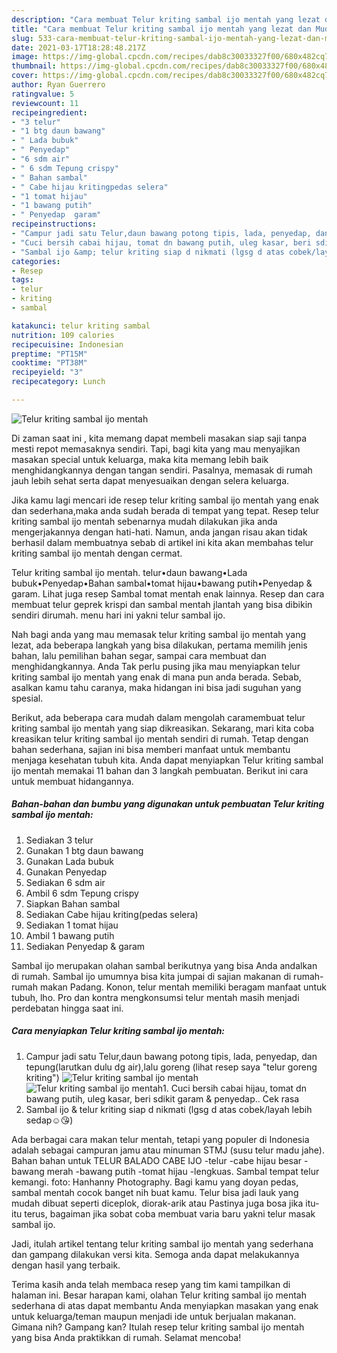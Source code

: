 ```yaml
---
description: "Cara membuat Telur kriting sambal ijo mentah yang lezat dan Mudah Dibuat"
title: "Cara membuat Telur kriting sambal ijo mentah yang lezat dan Mudah Dibuat"
slug: 533-cara-membuat-telur-kriting-sambal-ijo-mentah-yang-lezat-dan-mudah-dibuat
date: 2021-03-17T18:28:48.217Z
image: https://img-global.cpcdn.com/recipes/dab8c30033327f00/680x482cq70/telur-kriting-sambal-ijo-mentah-foto-resep-utama.jpg
thumbnail: https://img-global.cpcdn.com/recipes/dab8c30033327f00/680x482cq70/telur-kriting-sambal-ijo-mentah-foto-resep-utama.jpg
cover: https://img-global.cpcdn.com/recipes/dab8c30033327f00/680x482cq70/telur-kriting-sambal-ijo-mentah-foto-resep-utama.jpg
author: Ryan Guerrero
ratingvalue: 5
reviewcount: 11
recipeingredient:
- "3 telur"
- "1 btg daun bawang"
- " Lada bubuk"
- " Penyedap"
- "6 sdm air"
- " 6 sdm Tepung crispy"
- " Bahan sambal"
- " Cabe hijau kritingpedas selera"
- "1 tomat hijau"
- "1 bawang putih"
- " Penyedap  garam"
recipeinstructions:
- "Campur jadi satu Telur,daun bawang potong tipis, lada, penyedap, dan tepung(larutkan dulu dg air),lalu goreng (lihat resep saya &#34;telur goreng kriting&#34;)"
- "Cuci bersih cabai hijau, tomat dn bawang putih, uleg kasar, beri sdikit garam &amp; penyedap.. Cek rasa"
- "Sambal ijo &amp; telur kriting siap d nikmati (lgsg d atas cobek/layah lebih sedap☺😘)"
categories:
- Resep
tags:
- telur
- kriting
- sambal

katakunci: telur kriting sambal 
nutrition: 109 calories
recipecuisine: Indonesian
preptime: "PT15M"
cooktime: "PT38M"
recipeyield: "3"
recipecategory: Lunch

---
```



![Telur kriting sambal ijo mentah](https://img-global.cpcdn.com/recipes/dab8c30033327f00/680x482cq70/telur-kriting-sambal-ijo-mentah-foto-resep-utama.jpg)

Di zaman  saat ini , kita memang dapat membeli masakan siap saji tanpa mesti repot memasaknya sendiri. Tapi, bagi kita yang mau menyajikan masakan special untuk keluarga, maka kita memang lebih baik menghidangkannya dengan tangan sendiri. Pasalnya, memasak di rumah jauh lebih sehat serta dapat menyesuaikan dengan selera keluarga.

Jika kamu lagi mencari ide resep telur kriting sambal ijo mentah yang enak dan sederhana,maka anda sudah berada di tempat yang tepat. Resep telur kriting sambal ijo mentah  sebenarnya mudah dilakukan jika anda mengerjakannya dengan hati-hati. Namun, anda jangan risau akan tidak berhasil dalam membuatnya 
sebab di artikel ini kita akan membahas telur kriting sambal ijo mentah dengan cermat.  

Telur kriting sambal ijo mentah. telur•daun bawang•Lada bubuk•Penyedap•Bahan sambal•tomat hijau•bawang putih•Penyedap &amp; garam. Lihat juga resep Sambal tomat mentah enak lainnya. Resep dan cara membuat telur geprek krispi dan sambal mentah jlantah yang bisa dibikin sendiri dirumah. menu hari ini yakni telur sambal ijo.

Nah bagi anda yang mau memasak telur kriting sambal ijo mentah yang lezat, ada beberapa langkah yang bisa dilakukan, pertama memilih jenis bahan, lalu pemilihan bahan segar, sampai cara membuat dan menghidangkannya. Anda Tak perlu pusing jika mau menyiapkan telur kriting sambal ijo mentah yang enak di mana pun anda berada. Sebab, asalkan kamu  tahu caranya, maka hidangan ini bisa jadi suguhan yang spesial.

Berikut, ada beberapa cara mudah dalam mengolah caramembuat telur kriting sambal ijo mentah yang siap dikreasikan. Sekarang, mari kita coba kreasikan telur kriting sambal ijo mentah sendiri di rumah. Tetap dengan bahan sederhana, sajian ini bisa memberi manfaat untuk membantu menjaga kesehatan tubuh kita. Anda dapat menyiapkan Telur kriting sambal ijo mentah memakai 11 bahan dan 3 langkah pembuatan. Berikut ini cara untuk membuat hidangannya.

<!--inarticleads1-->

##### Bahan-bahan dan bumbu yang digunakan untuk pembuatan Telur kriting sambal ijo mentah:

1. Sediakan 3 telur
1. Gunakan 1 btg daun bawang
1. Gunakan  Lada bubuk
1. Gunakan  Penyedap
1. Sediakan 6 sdm air
1. Ambil  6 sdm Tepung crispy
1. Siapkan  Bahan sambal
1. Sediakan  Cabe hijau kriting(pedas selera)
1. Sediakan 1 tomat hijau
1. Ambil 1 bawang putih
1. Sediakan  Penyedap &amp; garam


Sambal ijo merupakan olahan sambal berikutnya yang bisa Anda andalkan di rumah. Sambal ijo umumnya bisa kita jumpai di sajian makanan di rumah-rumah makan Padang. Konon, telur mentah memiliki beragam manfaat untuk tubuh, lho. Pro dan kontra mengkonsumsi telur mentah masih menjadi perdebatan hingga saat ini. 

<!--inarticleads2-->

##### Cara menyiapkan Telur kriting sambal ijo mentah:

1. Campur jadi satu Telur,daun bawang potong tipis, lada, penyedap, dan tepung(larutkan dulu dg air),lalu goreng (lihat resep saya &#34;telur goreng kriting&#34;)
<img src="https://img-global.cpcdn.com/steps/c7265de960e2ffc6/160x128cq70/telur-kriting-sambal-ijo-mentah-langkah-memasak-1-foto.jpg" alt="Telur kriting sambal ijo mentah"><img src="https://img-global.cpcdn.com/steps/db0b8d58050e3b14/160x128cq70/telur-kriting-sambal-ijo-mentah-langkah-memasak-1-foto.jpg" alt="Telur kriting sambal ijo mentah">1. Cuci bersih cabai hijau, tomat dn bawang putih, uleg kasar, beri sdikit garam &amp; penyedap.. Cek rasa
1. Sambal ijo &amp; telur kriting siap d nikmati (lgsg d atas cobek/layah lebih sedap☺😘)


Ada berbagai cara makan telur mentah, tetapi yang populer di Indonesia adalah sebagai campuran jamu atau minuman STMJ (susu telur madu jahe). Bahan bahan untuk TELUR BALADO CABE IJO -telur -cabe hijau besar -bawang merah -bawang putih -tomat hijau -lengkuas. Sambal tempat telur kemangi. foto: Hanhanny Photography. Bagi kamu yang doyan pedas, sambal mentah cocok banget nih buat kamu. Telur bisa jadi lauk yang mudah dibuat seperti diceplok, diorak-arik atau Pastinya juga bosa jika itu-itu terus, bagaiman jika sobat coba membuat varia baru yakni telur masak sambal ijo. 

Jadi, itulah artikel tentang  telur kriting sambal ijo mentah  yang sederhana dan gampang dilakukan versi kita. Semoga anda dapat melakukannya dengan hasil yang terbaik. 

Terima kasih anda telah membaca resep yang tim kami tampilkan di halaman ini. Besar harapan kami, olahan  Telur kriting sambal ijo mentah sederhana di atas dapat membantu Anda menyiapkan masakan yang enak untuk keluarga/teman maupun menjadi ide untuk berjualan makanan. Gimana nih? Gampang kan? Itulah resep telur kriting sambal ijo mentah yang bisa Anda praktikkan di rumah. Selamat mencoba!


